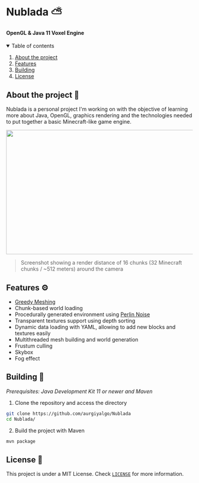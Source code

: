 # Nublada ⛅

#### OpenGL &amp; Java 11 Voxel Engine

<details open="open">
  <summary>Table of contents</summary>
  <ol>
    <li>
      <a href="#about-the-project">About the project</a>
    </li>
    <li>
      <a href="#features">Features</a>
    </li>
    <li><a href="#building">Building</a></li>
    <li><a href="#license">License</a></li>
  </ol>
</details>

<div id="about-the-project"></div>

## About the project 📝

Nublada is a personal project I'm working on with the objective of learning more about Java, OpenGL, graphics rendering and the technologies needed to put together a basic Minecraft-like game engine.

<img src="https://i.imgur.com/sEH1oHx.png" width="640" height="336">

> Screenshot showing a render distance of 16 chunks (32 Minecraft chunks / ~512 meters) around the camera

<div id="features"></div>

## Features ⚙

- [Greedy Meshing](https://0fps.net/2012/07/07/meshing-minecraft-part-2/)
- Chunk-based world loading
- Procedurally generated environment using [Perlin Noise](https://en.wikipedia.org/wiki/Perlin_noise)
- Transparent textures support using depth sorting
- Dynamic data loading with YAML, allowing to add new blocks and textures easily
- Multithreaded mesh building and world generation
- Frustum culling
- Skybox
- Fog effect

<div id="building"></div>

## Building 🚀 

_Prerequisites: Java Development Kit 11 or newer and Maven_

1. Clone the repository and access the directory
```sh
git clone https://github.com/aurgiyalgo/Nublada
cd Nublada/
```

2. Build the project with Maven

```sh
mvn package
```

<div id="license"></div>

## License 📜 

This project is under a MIT License. Check [`LICENSE`](https://github.com/aurgiyalgo/TownyElections/blob/master/LICENSE) for more information.

